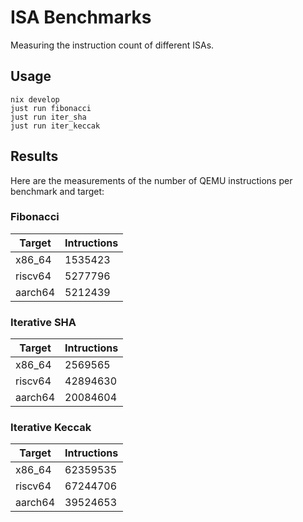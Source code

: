 # ISA Benchmarks

Measuring the instruction count of different ISAs.

## Usage

```
nix develop
just run fibonacci
just run iter_sha
just run iter_keccak
```

## Results

Here are the measurements of the number of QEMU instructions per benchmark and target:

### Fibonacci

|Target|Intructions|
|------|---------|
|x86_64| 1535423|
|riscv64| 5277796|
|aarch64| 5212439|

### Iterative SHA

|Target|Intructions|
|------|---------|
|x86_64| 2569565|
|riscv64| 42894630|
|aarch64| 20084604|

### Iterative Keccak

|Target|Intructions|
|------|---------|
|x86_64| 62359535|
|riscv64| 67244706|
|aarch64| 39524653|
